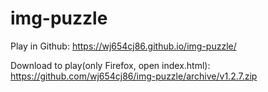 # img-puzzle
Play in Github: https://wj654cj86.github.io/img-puzzle/

Download to play(only Firefox, open index.html): https://github.com/wj654cj86/img-puzzle/archive/v1.2.7.zip

